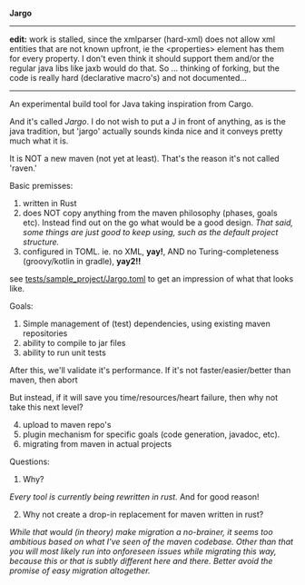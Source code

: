 **Jargo**

----

**edit:**
work is stalled, since the xmlparser (hard-xml) does not allow xml entities that are not known upfront, ie the &lt;properties> element has them for every property.
I don't even think it should support them and/or the regular java libs like jaxb would do that.
So ... thinking of forking, but the code is really hard (declarative macro's) and not documented...

----
 
An experimental build tool for Java taking inspiration from Cargo.

And it's called *Jargo*. I do not wish to put a J in front of anything, as is the java tradition, 
but 'jargo' actually sounds kinda nice and it conveys pretty much what it is. 

It is NOT a new maven (not yet at least). That's the reason it's not called 'raven.'

Basic premisses:
1. written in Rust
2. does NOT copy anything from the maven philosophy (phases, goals etc). Instead find out on the go what would be 
a good design. _That said, some things are just good to keep using, such as the default project structure._
3. configured in TOML. ie. no XML, **yay!**, AND no Turing-completeness (groovy/kotlin in gradle), **yay2!!**

see [tests/sample_project/Jargo.toml](https://github.com/shautvast/jargo/blob/main/tests/sample_project/Jargo.toml) to get an impression of what that looks like.

Goals:
1. Simple management of (test) dependencies, using existing maven repositories
2. ability to compile to jar files
3. ability to run unit tests

After this, we'll validate it's performance. If it's not faster/easier/better than maven, then abort

But instead, if it will save you time/resources/heart failure, then why not take this next level?

4. upload to maven repo's
5. plugin mechanism for specific goals (code generation, javadoc, etc). 
6. migrating from maven in actual projects


Questions:
1. Why?

_Every tool is currently being rewritten in rust._ And for good reason!

2. Why not create a drop-in replacement for maven written in rust?

_While that would (in theory) make migration a no-brainer, it seems too ambitious based on what I've seen of the maven 
codebase. Other than that you will most likely run into onforeseen issues while migrating this way, because this or 
that is subtly different here and there. Better avoid the promise of easy migration altogether._


